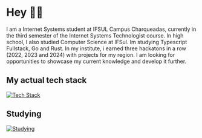 # Hey 👋🏻

I am a Internet Systems student at IFSUL Campus Charqueadas, currently in the third semester of the Internet Systems Technologist course. In high school, I also studied Computer Science at IFSul. Im studying Typescript Fullstack, Go and Rust. In my institute, i earned three hackatons in a row (2022, 2023 and 2024) with projects for my region. I am looking for opportunities to showcase my current knowledge and develop it further. 

## My actual tech stack

[![Tech Stack](https://skillicons.dev/icons?i=js,ts,html,css,java,python,next,react,tailwind,nodejs,nestjs,mysql,postgresql,sqlite)](https://skillicons.dev)

## Studying

[![Studying](https://skillicons.dev/icons?i=go,rust)](https://skillicons.dev)

<br>


